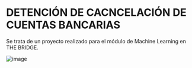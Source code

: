# DETENCIÓN DE CACNCELACIÓN DE CUENTAS BANCARIAS

Se trata de un proyecto realizado para el módulo de Machine Learning en THE BRIDGE. 

![image](https://user-images.githubusercontent.com/97469174/164443994-eaa9cc95-4f11-41fc-83e8-4d987702a691.png)

